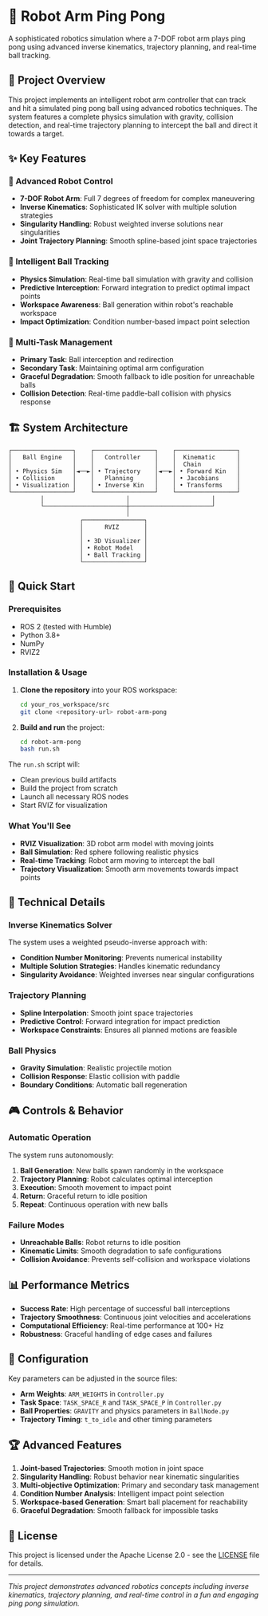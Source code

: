 # 🏓 Robot Arm Ping Pong

A sophisticated robotics simulation where a 7-DOF robot arm plays ping pong using advanced inverse kinematics, trajectory planning, and real-time ball tracking.

## 🎯 Project Overview

This project implements an intelligent robot arm controller that can track and hit a simulated ping pong ball using advanced robotics techniques. The system features a complete physics simulation with gravity, collision detection, and real-time trajectory planning to intercept the ball and direct it towards a target.


## ✨ Key Features

### 🤖 Advanced Robot Control
- **7-DOF Robot Arm**: Full 7 degrees of freedom for complex maneuvering
- **Inverse Kinematics**: Sophisticated IK solver with multiple solution strategies
- **Singularity Handling**: Robust weighted inverse solutions near singularities
- **Joint Trajectory Planning**: Smooth spline-based joint space trajectories

### 🎾 Intelligent Ball Tracking
- **Physics Simulation**: Real-time ball simulation with gravity and collision
- **Predictive Interception**: Forward integration to predict optimal impact points
- **Workspace Awareness**: Ball generation within robot's reachable workspace
- **Impact Optimization**: Condition number-based impact point selection

### 🎯 Multi-Task Management
- **Primary Task**: Ball interception and redirection
- **Secondary Task**: Maintaining optimal arm configuration
- **Graceful Degradation**: Smooth fallback to idle position for unreachable balls
- **Collision Detection**: Real-time paddle-ball collision with physics response

## 🏗️ System Architecture

```
┌─────────────────┐    ┌─────────────────┐    ┌─────────────────┐
│   Ball Engine   │    │   Controller    │    │  Kinematic      │
│                 │    │                 │    │  Chain          │
│ • Physics Sim   │◄──►│ • Trajectory    │◄──►│ • Forward Kin   │
│ • Collision     │    │   Planning      │    │ • Jacobians     │
│ • Visualization │    │ • Inverse Kin   │    │ • Transforms    │
└─────────────────┘    └─────────────────┘    └─────────────────┘
         │                       │                       │
         └───────────────────────┼───────────────────────┘
                                 │
                    ┌─────────────────┐
                    │      RVIZ       │
                    │                 │
                    │ • 3D Visualizer │
                    │ • Robot Model   │
                    │ • Ball Tracking │
                    └─────────────────┘
```

## 🚀 Quick Start

### Prerequisites
- ROS 2 (tested with Humble)
- Python 3.8+
- NumPy
- RVIZ2

### Installation & Usage

1. **Clone the repository** into your ROS workspace:
   ```bash
   cd your_ros_workspace/src
   git clone <repository-url> robot-arm-pong
   ```

2. **Build and run** the project:
   ```bash
   cd robot-arm-pong
   bash run.sh
   ```

The `run.sh` script will:
- Clean previous build artifacts
- Build the project from scratch
- Launch all necessary ROS nodes
- Start RVIZ for visualization

### What You'll See
- **RVIZ Visualization**: 3D robot arm model with moving joints
- **Ball Simulation**: Red sphere following realistic physics
- **Real-time Tracking**: Robot arm moving to intercept the ball
- **Trajectory Visualization**: Smooth arm movements towards impact points

## 🧠 Technical Details

### Inverse Kinematics Solver
The system uses a weighted pseudo-inverse approach with:
- **Condition Number Monitoring**: Prevents numerical instability
- **Multiple Solution Strategies**: Handles kinematic redundancy
- **Singularity Avoidance**: Weighted inverses near singular configurations

### Trajectory Planning
- **Spline Interpolation**: Smooth joint space trajectories
- **Predictive Control**: Forward integration for impact prediction
- **Workspace Constraints**: Ensures all planned motions are feasible

### Ball Physics
- **Gravity Simulation**: Realistic projectile motion
- **Collision Response**: Elastic collision with paddle
- **Boundary Conditions**: Automatic ball regeneration

## 🎮 Controls & Behavior

### Automatic Operation
The system runs autonomously:
1. **Ball Generation**: New balls spawn randomly in the workspace
2. **Trajectory Planning**: Robot calculates optimal interception
3. **Execution**: Smooth movement to impact point
4. **Return**: Graceful return to idle position
5. **Repeat**: Continuous operation with new balls

### Failure Modes
- **Unreachable Balls**: Robot returns to idle position
- **Kinematic Limits**: Smooth degradation to safe configurations
- **Collision Avoidance**: Prevents self-collision and workspace violations

## 📊 Performance Metrics

- **Success Rate**: High percentage of successful ball interceptions
- **Trajectory Smoothness**: Continuous joint velocities and accelerations
- **Computational Efficiency**: Real-time performance at 100+ Hz
- **Robustness**: Graceful handling of edge cases and failures

## 🔧 Configuration

Key parameters can be adjusted in the source files:
- **Arm Weights**: `ARM_WEIGHTS` in `Controller.py`
- **Task Space**: `TASK_SPACE_R` and `TASK_SPACE_P` in `Controller.py`
- **Ball Properties**: `GRAVITY` and physics parameters in `BallNode.py`
- **Trajectory Timing**: `t_to_idle` and other timing parameters

## 🏆 Advanced Features

1. **Joint-based Trajectories**: Smooth motion in joint space
2. **Singularity Handling**: Robust behavior near kinematic singularities
3. **Multi-objective Optimization**: Primary and secondary task management
4. **Condition Number Analysis**: Intelligent impact point selection
5. **Workspace-based Generation**: Smart ball placement for reachability
6. **Graceful Degradation**: Smooth fallback for impossible tasks


## 📝 License

This project is licensed under the Apache License 2.0 - see the [LICENSE](LICENSE) file for details.

---

*This project demonstrates advanced robotics concepts including inverse kinematics, trajectory planning, and real-time control in a fun and engaging ping pong simulation.*
